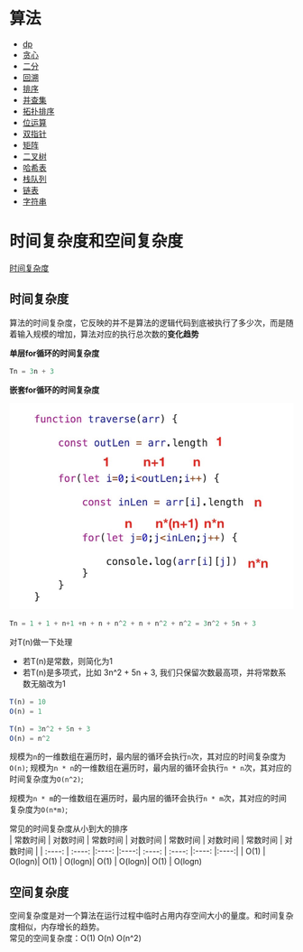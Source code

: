 # 算法

* [dp](./dp/README.md)
* [贪心](./贪心/README.md)
* [二分](./二分/README.md)
* [回溯](./回溯/README.md)
* [排序](./排序/README.md)
* [并查集](./并查集/README.md)
* [拓扑排序](./拓扑排序/README.md)
* [位运算](./位运算/README.md)
* [双指针](./双指针/README.md)
* [矩阵](./矩阵/README.md)
* [二叉树](./二叉树/README.md)
* [哈希表](./哈希表/README.md)
* [栈队列](./栈队列/README.md)
* [链表](./链表/README.md)
* [字符串](./字符串/README.md)


# 时间复杂度和空间复杂度

[时间复杂度](#时间复杂度)


## 时间复杂度
算法的时间复杂度，它反映的并不是算法的逻辑代码到底被执行了多少次，而是随着输入规模的增加，算法对应的执行总次数的**变化趋势**

**单层for循环的时间复杂度**

```js
Tn = 3n + 3
```

**嵌套for循环的时间复杂度**

![嵌套循环的时间复杂度图](/books/assets/for_2.jpg)

```js
Tn = 1 + 1 + n+1 +n + n + n^2 + n + n^2 + n^2 = 3n^2 + 5n + 3
```

对T(n)做一下处理
- 若T(n)是常数，则简化为1
- 若T(n)是多项式，比如 3n^2 + 5n + 3, 我们只保留次数最高项，并将常数系数无脑改为1

```js
T(n) = 10
O(n) = 1
```

```js
T(n) = 3n^2 + 5n + 3
O(n) = n^2
```

规模为`n`的一维数组在遍历时，最内层的循环会执行`n`次，其对应的时间复杂度为`O(n)`;
规模为`n * n`的一维数组在遍历时，最内层的循环会执行`n * n`次，其对应的时间复杂度为`O(n^2)`;

规模为`n * m`的一维数组在遍历时，最内层的循环会执行`n * m`次，其对应的时间复杂度为`O(n*m)`;

常见的时间复杂度从小到大的排序<br>
| 常数时间 | 对数时间 | 常数时间 | 对数时间 | 常数时间 | 对数时间 | 常数时间 | 对数时间 |
| :----:  | :----: |:----: |:----:| :----:  | :----: |:----: |:----:|
| O(1) | O(logn)| O(1) | O(logn)| O(1) | O(logn)| O(1) | O(logn)

## 空间复杂度
空间复杂度是对一个算法在运行过程中临时占用内存空间大小的量度。和时间复杂度相似，内存增长的趋势。<br>
常见的空间复杂度：O(1) O(n) O(n^2)














